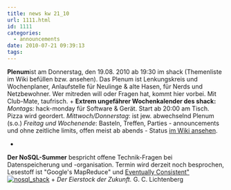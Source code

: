 ```yaml
---
title: news kw 21_10
url: 1111.html
id: 1111
categories:
  - announcements
date: 2010-07-21 09:39:13
tags:
---
```


**Plenum**ist am Donnerstag, den 19.08\. 2010 ab 19:30 im shack (Themenliste im Wiki befüllen bzw. ansehen). Das Plenum ist Lenkungskreis und Wochenplaner,  Anlaufstelle  für  Neulinge & alte Hasen, für Nerds und Netzbewohner.  Wer mitreden will oder Fragen hat, kommt hier vorbei. Mit Club-Mate, taufrisch.
+
**Extrem ungefährer Wochenkalender des shack:**
_Montags:_ hack-monday für Software & Gerät. Start ab 20:00 am Tisch. Pizza wird geordert.
_Mittwoch/Donnerstag_: ist jew. abwechselnd Plenum (s.o.)
_Freitag und Wochenende_: Basteln, Treffen, Parties - announcements und ohne zeitliche limits, offen meist ab abends - Status [im Wiki ansehen](http://shackspace/wiki/).

+
**Der NoSQL-Summer** bespricht offene Technik-Fragen bei Datenspeicherung und -organisation. Termin wird derzeit noch besprochen,  Lesestoff ist <a>"Google's MapReduce"</a> und
[Eventually Consistent"](http://nosqlsummer.org/paper/eventually-consistent)
[![](https://blog.shackspace.de/wp-content/uploads/2010/07/nosql_shack.png "nosql_shack")](http://nosqlsummer.org/)
+
_Der Eierstock der Zukunft._
G. C. Lichtenberg